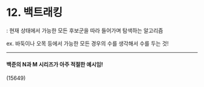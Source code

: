 # 12. 백트래킹
: 현재 상태에서 가능한 모든 후보군을 따라 들어가며 탐색하는 알고리즘

ex. 바둑이나 오목 등에서 가능한 모든 경우의 수를 생각해서 수를 두는 것!

---

#### 백준의 N과 M 시리즈가 아주 적절한 예시임!
(15649)